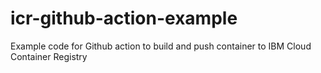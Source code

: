 # icr-github-action-example
Example code for Github action to build and push container to IBM Cloud Container Registry
